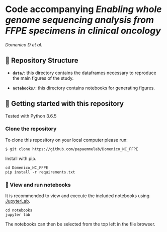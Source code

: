 # Code accompanying *Enabling whole genome sequencing analysis from FFPE specimens in clinical oncology*

*Domenico D et al.*

## :open_file_folder: Repository Structure

- **`data/`**: this directory contains the dataframes necessary to reproduce the main figures of the study.

- **`notebooks/`**: this directory contains notebooks for generating figures.


## :rocket: Getting started with this repository

Tested with Python 3.6.5

### Clone the repository

To clone this repository on your local computer please run:

```shell
$ git clone https://github.com/papaemmelab/Domenico_NC_FFPE
```

Install with pip.
```
cd Domenico_NC_FFPE
pip install -r requirements.txt
```
### :notebook: View and run notebooks
It is recommended to view and execute the included notebooks using [JupyterLab](https://jupyter.org/).
```
cd notebooks
jupyter lab
```
The notebooks can then be selected from the top left in the file browser.
